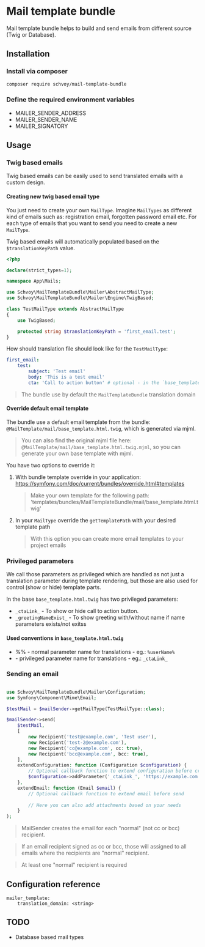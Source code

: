 # Mail template bundle

Mail template bundle helps to build and send emails from different source (Twig or Database).

## Installation

### Install via composer 

```bash
composer require schvoy/mail-template-bundle
```

### Define the required environment variables

* MAILER_SENDER_ADDRESS
* MAILER_SENDER_NAME
* MAILER_SIGNATORY

## Usage

### Twig based emails
                                    
Twig based emails can be easily used to send translated emails with a custom design. 

#### Creating new twig based email type

You just need to create your own `MailType`. Imagine `MailTypes` as different kind of emails such as: registration email, forgotten password email etc.
For each type of emails that you want to send you need to create a new `MailType`.

Twig based emails will automatically populated based on the `$translationKeyPath` value.

```php
<?php

declare(strict_types=1);

namespace App\Mails;

use Schvoy\MailTemplateBundle\Mailer\AbstractMailType;
use Schvoy\MailTemplateBundle\Mailer\Engine\TwigBased;

class TestMailType extends AbstractMailType
{
    use TwigBased;

    protected string $translationKeyPath = 'first_email.test';
}
```

How should translation file should look líke for the `TestMailType`:

```yaml
first_email: 
    test:
        subject: 'Test email'
        body: 'This is a test email'
        cta: 'Call to action button' # optional - in the `base_template.html.twig` is controlled by a privileged parameter `_ctaLink_`
```

> The bundle use by default the `MailTemplateBundle` translation domain

#### Override default email template

The bundle use a default email template from the bundle: `@MailTemplate/mail/base_template.html.twig`,
which is generated via mjml.

> You can also find the original mjml file here: `@MailTemplate/mail/base_template.html.twig.mjml`, 
> so you can generate your own base template with mjml.

You have two options to override it:

1. With bundle template override in your application: https://symfony.com/doc/current/bundles/override.html#templates

   > Make your own template for the following path: 'templates/bundles/MailTemplateBundle/mail/base_template.html.twig'

2. In your `MailType` override the `getTemplatePath` with your desired template path
    
   > With this option you can create more email templates to your project emails 

### Privileged parameters 

We call those parameters as privileged which are handled as not just a translation parameter during template rendering,
but those are also used for control (show or hide) template parts. 

In the base `base_template.html.twig` has two privileged parameters:

- `_ctaLink_` - To show or hide call to action button.
- `_greetingNameExist_` - To show greeting with/without name if name parameters exists/not exitss

#### Used conventions in `base_template.html.twig`

- %<parameter-name>% - normal parameter name for translations - eg.: `%userName%`
- _<parameter-name>_ - privileged parameter name for translations - eg.: `_ctaLink_`

### Sending an email

```php

use Schvoy\MailTemplateBundle\Mailer\Configuration;
use Symfony\Component\Mime\Email;

$testMail = $mailSender->getMailType(TestMailType::class);

$mailSender->send(
    $testMail,
    [
        new Recipient('test@example.com', 'Test user'),
        new Recipient('test-2@example.com'),
        new Recipient('cc@example.com', cc: true), 
        new Recipient('bcc@example.com', bcc: true),
    ],
    extendConfiguration: function (Configuration $configuration) {
        // Optional callback function to extend configuration before create email
        $configuration->addParameter('_ctaLink_', 'https://example.com');
    },
    extendEmail: function (Email $email) {
        // Optional callback function to extend email before send
        
        // Here you can also add attachments based on your needs    
    }
);
```

> MailSender creates the email for each "normal" (not cc or bcc) recipient. 

> If an email recipient signed as cc or bcc, those will assigned to all emails where the recipients are "normal" recipient. 

> At least one "normal" recipient is required 

## Configuration reference

```
mailer_template:
    translation_domain: <string>
```

## TODO

* Database based mail types
